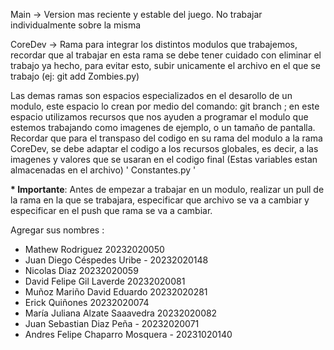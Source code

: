 Main -> Version mas reciente y estable del juego. No trabajar individualmente sobre la misma

CoreDev -> Rama para integrar los distintos modulos que trabajemos, recordar que al trabajar en esta rama se debe tener cuidado con eliminar el trabajo ya hecho, para evitar esto,
subir unicamente el archivo en el que se trabajo (ej: git add Zombies.py)

Las demas ramas  son espacios especializados en el desarollo de un modulo, este espacio lo crean por medio del comando: git branch <branchName> ; en este espacio utilizamos recursos 
que nos ayuden a programar el modulo que estemos trabajando como imagenes de ejemplo, o un tamaño de pantalla. Recordar que para el transpaso del codigo en su rama del modulo a
la rama CoreDev, se debe adaptar el codigo a los recursos globales, es decir, a las imagenes y valores que se usaran en el codigo final (Estas variables estan almacenadas en el archivo)
' Constantes.py ' 

__* Importante__:
    Antes de empezar a trabajar en un modulo, realizar un pull de la rama en la que se trabajara, especificar que archivo se va a cambiar y especificar en el push que rama se va a
    cambiar.

Agregar sus nombres : 

- Mathew Rodriguez 20232020050
- Juan Diego Céspedes Uribe - 20232020148
- Nicolas Diaz 20232020059
- David Felipe Gil Laverde 20232020081
- Muñoz Mariño David Eduardo  20232020281
- Erick Quiñones 20232020074   
- María Juliana Alzate Saaavedra 20232020082
- Juan Sebastian Diaz Peña - 20232020071
- Andres Felipe Chaparro Mosquera - 20231020140
